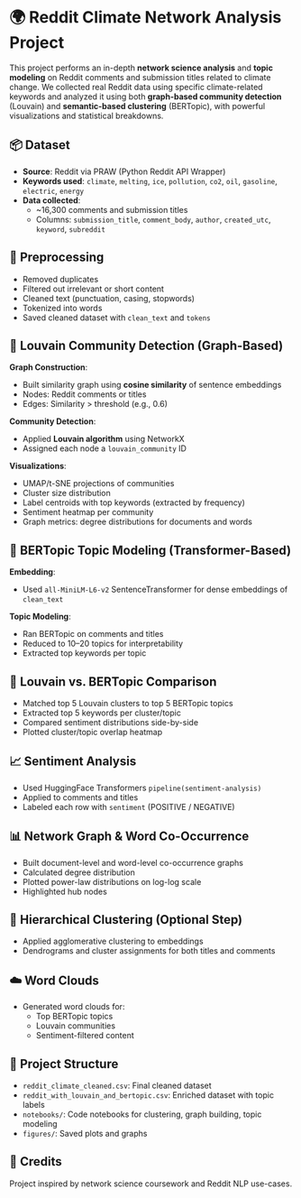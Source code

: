 
# 🌍 Reddit Climate Network Analysis Project

This project performs an in-depth **network science analysis** and **topic modeling** on Reddit comments and submission titles related to climate change. We collected real Reddit data using specific climate-related keywords and analyzed it using both **graph-based community detection** (Louvain) and **semantic-based clustering** (BERTopic), with powerful visualizations and statistical breakdowns.

## 📦 Dataset

- **Source**: Reddit via PRAW (Python Reddit API Wrapper)
- **Keywords used**: `climate`, `melting`, `ice`, `pollution`, `co2`, `oil`, `gasoline`, `electric`, `energy`
- **Data collected**:
    - ~16,300 comments and submission titles
    - Columns: `submission_title`, `comment_body`, `author`, `created_utc`, `keyword`, `subreddit`

## 🧹 Preprocessing

- Removed duplicates
- Filtered out irrelevant or short content
- Cleaned text (punctuation, casing, stopwords)
- Tokenized into words
- Saved cleaned dataset with `clean_text` and `tokens`

## 🔗 Louvain Community Detection (Graph-Based)

**Graph Construction**:
- Built similarity graph using **cosine similarity** of sentence embeddings
- Nodes: Reddit comments or titles
- Edges: Similarity > threshold (e.g., 0.6)

**Community Detection**:
- Applied **Louvain algorithm** using NetworkX
- Assigned each node a `louvain_community` ID

**Visualizations**:
- UMAP/t-SNE projections of communities
- Cluster size distribution
- Label centroids with top keywords (extracted by frequency)
- Sentiment heatmap per community
- Graph metrics: degree distributions for documents and words

## 💬 BERTopic Topic Modeling (Transformer-Based)

**Embedding**:
- Used `all-MiniLM-L6-v2` SentenceTransformer for dense embeddings of `clean_text`

**Topic Modeling**:
- Ran BERTopic on comments and titles
- Reduced to 10–20 topics for interpretability
- Extracted top keywords per topic


## 🔁 Louvain vs. BERTopic Comparison

- Matched top 5 Louvain clusters to top 5 BERTopic topics
- Extracted top 5 keywords per cluster/topic
- Compared sentiment distributions side-by-side
- Plotted cluster/topic overlap heatmap

## 📈 Sentiment Analysis

- Used HuggingFace Transformers `pipeline(sentiment-analysis)`
- Applied to comments and titles
- Labeled each row with `sentiment` (POSITIVE / NEGATIVE)

## 📊 Network Graph & Word Co-Occurrence

- Built document-level and word-level co-occurrence graphs
- Calculated degree distribution
- Plotted power-law distributions on log-log scale
- Highlighted hub nodes

## 🧬 Hierarchical Clustering (Optional Step)

- Applied agglomerative clustering to embeddings
- Dendrograms and cluster assignments for both titles and comments

## ☁️ Word Clouds

- Generated word clouds for:
    - Top BERTopic topics
    - Louvain communities
    - Sentiment-filtered content


## 📁 Project Structure

- `reddit_climate_cleaned.csv`: Final cleaned dataset
- `reddit_with_louvain_and_bertopic.csv`: Enriched dataset with topic labels
- `notebooks/`: Code notebooks for clustering, graph building, topic modeling
- `figures/`: Saved plots and graphs

## 🙌 Credits

Project inspired by network science coursework and Reddit NLP use-cases.


